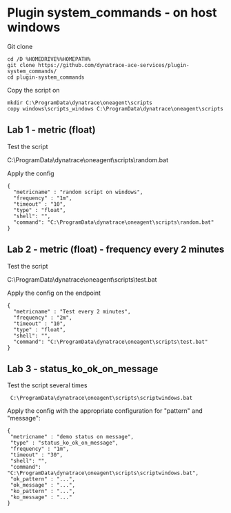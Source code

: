 # Plugin system_commands - on host windows

Git clone

    cd /D %HOMEDRIVE%%HOMEPATH%
    git clone https://github.com/dynatrace-ace-services/plugin-system_commands/
    cd plugin-system_commands
   
 
Copy the script on

    mkdir C:\ProgramData\dynatrace\oneagent\scripts
    copy windows\scripts_windows C:\ProgramData\dynatrace\oneagent\scripts

## Lab 1 - metric (float)
Test the script
  
   C:\ProgramData\dynatrace\oneagent\scripts\random.bat
    
Apply the config
  
    {
      "metricname" : "random script on windows",
      "frequency" : "1m",
      "timeout" : "10",
      "type" : "float",
      "shell": "",
      "command": "C:\ProgramData\dynatrace\oneagent\scripts\random.bat"
    }
    
## Lab 2 - metric (float) - frequency every 2 minutes
Test the script
  
   C:\ProgramData\dynatrace\oneagent\scripts\test.bat

Apply the config on the endpoint

    {
      "metricname" : "Test every 2 minutes",
      "frequency" : "2m",
      "timeout" : "10",
      "type" : "float",
      "shell": "",
      "command": "C:\ProgramData\dynatrace\oneagent\scripts\test.bat"
    }


## Lab 3 - status_ko_ok_on_message

Test the script several times

     C:\ProgramData\dynatrace\oneagent\scripts\scriptwindows.bat
  
Apply the config with the appropriate configuration for "pattern" and "message": 

    {
     "metricname" : "demo status on message",
     "type" : "status_ko_ok_on_message",
     "frequency" : "1m",
     "timeout" : "30",
     "shell": "",
     "command": "C:\ProgramData\dynatrace\oneagent\scripts\scriptwindows.bat",
     "ok_pattern" : "...",
     "ok_message" : "...",
     "ko_pattern" : "...",
     "ko_message" : "..."
    }


 
    
